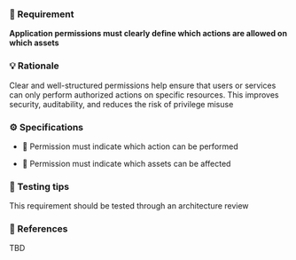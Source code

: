 ### 📌 Requirement
**Application permissions must clearly define which actions are allowed on which assets**


### 💡 Rationale 
Clear and well-structured permissions help ensure that users or services can only perform authorized actions on specific resources. This improves security, auditability, and reduces the risk of privilege misuse


### ⚙️ Specifications 

- 📘 Permission must indicate which action can be performed 

- 📘 Permission must indicate which assets can be affected 


### 🧪 Testing tips 
This requirement should be tested through an architecture review 


### 🔗 References 
TBD
